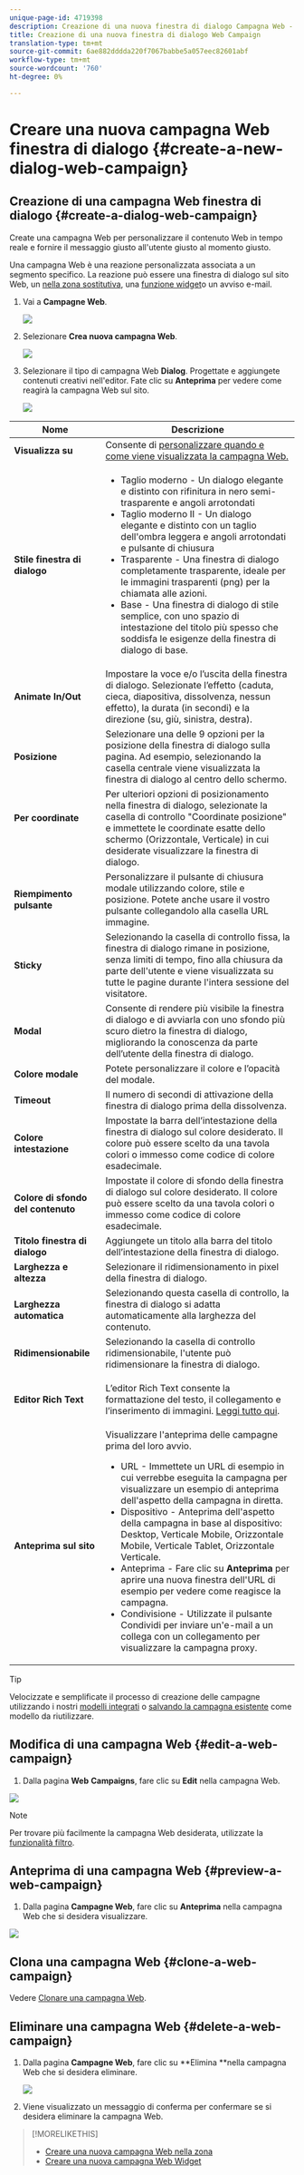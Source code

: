 ```yaml
---
unique-page-id: 4719398
description: Creazione di una nuova finestra di dialogo Campagna Web - Documenti Marketo - Documentazione prodotto
title: Creazione di una nuova finestra di dialogo Web Campaign
translation-type: tm+mt
source-git-commit: 6ae882dddda220f7067babbe5a057eec82601abf
workflow-type: tm+mt
source-wordcount: '760'
ht-degree: 0%

---
```



# Creare una nuova campagna Web finestra di dialogo {#create-a-new-dialog-web-campaign}

## Creazione di una campagna Web finestra di dialogo {#create-a-dialog-web-campaign}

Create una campagna Web per personalizzare il contenuto Web in tempo reale e fornire il messaggio giusto all&#39;utente giusto al momento giusto.

Una campagna Web è una reazione personalizzata associata a un segmento specifico. La reazione può essere una finestra di dialogo sul sito Web, un [nella zona sostitutiva](create-a-new-in-zone-web-campaign.md), una [funzione widget](create-a-new-widget-web-campaign.md)o un avviso e-mail.

1. Vai a **Campagne Web**.

   ![](assets/image2016-8-18-15-3a48-3a45.png)

1. Selezionare **Crea nuova campagna Web**.

   ![](assets/image2016-11-4-10-3a58-3a32.png)

1. Selezionare il tipo di campagna Web **Dialog**. Progettate e aggiungete contenuti creativi nell&#39;editor. Fate clic su **Anteprima** per vedere come reagirà la campagna Web sul sito.

   ![](assets/new-3.png)

<table> 
 <thead> 
  <tr> 
   <th colspan="1" rowspan="1">Nome</th> 
   <th colspan="1" rowspan="1">Descrizione</th> 
  </tr> 
 </thead> 
 <tbody> 
  <tr> 
   <td colspan="1"><strong>Visualizza su</strong></td> 
   <td colspan="1">Consente di <a href="https://docs.marketo.com/display/DOCS/Set+How+Your+Web+Campaign+Displays" rel="nofollow">personalizzare quando e come viene visualizzata la campagna Web.</a></td> 
  </tr> 
  <tr> 
   <td colspan="1" rowspan="1"><strong>Stile finestra di dialogo</strong></td> 
   <td colspan="1" rowspan="1"> 
    <ul> 
     <li>Taglio moderno - Un dialogo elegante e distinto con rifinitura in nero semi-trasparente e angoli arrotondati</li> 
     <li>Taglio moderno II - Un dialogo elegante e distinto con un taglio dell'ombra leggera e angoli arrotondati e pulsante di chiusura</li> 
     <li>Trasparente - Una finestra di dialogo completamente trasparente, ideale per le immagini trasparenti (png) per la chiamata alle azioni. </li> 
     <li>Base - Una finestra di dialogo di stile semplice, con uno spazio di intestazione del titolo più spesso che soddisfa le esigenze della finestra di dialogo di base.</li> 
    </ul></td> 
  </tr> 
  <tr> 
   <td colspan="1"><strong>Animate In/Out</strong></td> 
   <td colspan="1">Impostare la voce e/o l’uscita della finestra di dialogo. Selezionate l’effetto (caduta, cieca, diapositiva, dissolvenza, nessun effetto), la durata (in secondi) e la direzione (su, giù, sinistra, destra).</td> 
  </tr> 
  <tr> 
   <td colspan="1" rowspan="1"><p><strong>Posizione</strong></p></td> 
   <td colspan="1" rowspan="1">Selezionare una delle 9 opzioni per la posizione della finestra di dialogo sulla pagina. Ad esempio, selezionando la casella centrale viene visualizzata la finestra di dialogo al centro dello schermo.</td> 
  </tr> 
  <tr> 
   <td colspan="1" rowspan="1"><p><strong>Per coordinate</strong></p><p><br></p></td> 
   <td colspan="1" rowspan="1">Per ulteriori opzioni di posizionamento nella finestra di dialogo, selezionate la casella di controllo "Coordinate posizione" e immettete le coordinate esatte dello schermo (Orizzontale, Verticale) in cui desiderate visualizzare la finestra di dialogo.</td> 
  </tr> 
  <tr> 
   <td colspan="1"><strong>Riempimento pulsante</strong></td> 
   <td colspan="1">Personalizzare il pulsante di chiusura modale utilizzando colore, stile e posizione. Potete anche usare il vostro pulsante collegandolo alla casella URL immagine.</td> 
  </tr> 
  <tr> 
   <td colspan="1"><strong>Sticky</strong></td> 
   <td colspan="1">Selezionando la casella di controllo fissa, la finestra di dialogo rimane in posizione, senza limiti di tempo, fino alla chiusura da parte dell'utente e viene visualizzata su tutte le pagine durante l'intera sessione del visitatore.</td> 
  </tr> 
  <tr> 
   <td colspan="1"><strong>Modal</strong></td> 
   <td colspan="1">Consente di rendere più visibile la finestra di dialogo e di avviarla con uno sfondo più scuro dietro la finestra di dialogo, migliorando la conoscenza da parte dell’utente della finestra di dialogo.</td> 
  </tr> 
  <tr> 
   <td colspan="1"><strong>Colore modale</strong></td> 
   <td colspan="1">Potete personalizzare il colore e l’opacità del modale.</td> 
  </tr> 
  <tr> 
   <td colspan="1"><strong>Timeout </strong></td> 
   <td colspan="1">Il numero di secondi di attivazione della finestra di dialogo prima della dissolvenza.</td> 
  </tr> 
  <tr> 
   <td colspan="1"><strong>Colore intestazione</strong></td> 
   <td colspan="1">Impostate la barra dell’intestazione della finestra di dialogo sul colore desiderato. Il colore può essere scelto da una tavola colori o immesso come codice di colore esadecimale. </td> 
  </tr> 
  <tr> 
   <td colspan="1"><strong>Colore di sfondo del contenuto </strong></td> 
   <td colspan="1">Impostate il colore di sfondo della finestra di dialogo sul colore desiderato. Il colore può essere scelto da una tavola colori o immesso come codice di colore esadecimale. </td> 
  </tr> 
  <tr> 
   <td colspan="1"><strong>Titolo finestra di dialogo</strong></td> 
   <td colspan="1">Aggiungete un titolo alla barra del titolo dell’intestazione della finestra di dialogo.</td> 
  </tr> 
  <tr> 
   <td colspan="1"><strong>Larghezza e altezza</strong></td> 
   <td colspan="1">Selezionare il ridimensionamento in pixel della finestra di dialogo.</td> 
  </tr> 
  <tr> 
   <td colspan="1"><strong>Larghezza automatica</strong></td> 
   <td colspan="1">Selezionando questa casella di controllo, la finestra di dialogo si adatta automaticamente alla larghezza del contenuto.</td> 
  </tr> 
  <tr> 
   <td colspan="1"><strong>Ridimensionabile </strong></td> 
   <td colspan="1">Selezionando la casella di controllo ridimensionabile, l'utente può ridimensionare la finestra di dialogo.</td> 
  </tr> 
  <tr> 
   <td colspan="1"><strong>Editor Rich Text</strong></td> 
   <td colspan="1"><p>L’editor Rich Text consente la formattazione del testo, il collegamento e l’inserimento di immagini. <a href="using-the-web-personalization-rich-text-editor.md">Leggi tutto qui</a>.</p></td> 
  </tr> 
  <tr> 
   <td colspan="1"><strong>Anteprima sul sito</strong></td> 
   <td colspan="1">Visualizzare l'anteprima delle campagne prima del loro avvio.<br> 
    <ul> 
     <li>URL - Immettete un URL di esempio in cui verrebbe eseguita la campagna per visualizzare un esempio di anteprima dell'aspetto della campagna in diretta.</li> 
     <li>Dispositivo - Anteprima dell'aspetto della campagna in base al dispositivo: Desktop, Verticale Mobile, Orizzontale Mobile, Verticale Tablet, Orizzontale Verticale.<br></li> 
     <li>Anteprima - Fare clic su <strong>Anteprima </strong>per aprire una nuova finestra dell'URL di esempio per vedere come reagisce la campagna. </li> 
     <li>Condivisione - Utilizzate il pulsante Condividi per inviare un'e-mail a un collega con un collegamento per visualizzare la campagna proxy.</li> 
    </ul></td> 
  </tr> 
 </tbody> 
</table>

>[!TIP]
>
>Velocizzate e semplificate il processo di creazione delle campagne utilizzando i nostri [modelli integrati](../../../product-docs/web-personalization/using-templates/using-templates-to-create-web-campaigns.md) o [salvando la campagna esistente](../../../product-docs/web-personalization/using-templates/using-templates-to-create-web-campaigns.md) come modello da riutilizzare.

## Modifica di una campagna Web {#edit-a-web-campaign}

1. Dalla pagina **Web** **Campaigns**, fare clic su **Edit** nella campagna Web.

![](assets/image2016-11-4-11-3a6-3a19.png)

>[!NOTE]
>
>Per trovare più facilmente la campagna Web desiderata, utilizzate la [funzionalità filtro](filter-web-campaigns.md).

## Anteprima di una campagna Web {#preview-a-web-campaign}

1. Dalla pagina **Campagne Web**, fare clic su **Anteprima** nella campagna Web che si desidera visualizzare.

![](assets/image2016-11-4-11-3a8-3a58.png)

## Clona una campagna Web {#clone-a-web-campaign}

Vedere [Clonare una campagna Web](clone-a-web-campaign.md).

## Eliminare una campagna Web {#delete-a-web-campaign}

1. Dalla pagina **Campagne Web**, fare clic su **Elimina **nella campagna Web che si desidera eliminare.

   ![](assets/web-campaigns-1-delete-hand.png)

1. Viene visualizzato un messaggio di conferma per confermare se si desidera eliminare la campagna Web.

>[!MORELIKETHIS]
>
>* [Creare una nuova campagna Web nella zona](create-a-new-in-zone-web-campaign.md)
>* [Creare una nuova campagna Web Widget](create-a-new-widget-web-campaign.md)

